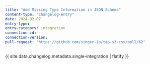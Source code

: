 ```yaml
---
title: "Add Missing Type Information in JSON Schema"
content-type: "changelog-entry"
date: 2024-02-07
entry-type: 
entry-category: integration
connection-id: 
connection-version: 
pull-request: "https://github.com/singer-io/tap-s3-csv/pull/62"
---
```

{{ site.data.changelog.metadata.single-integration | flatify }}